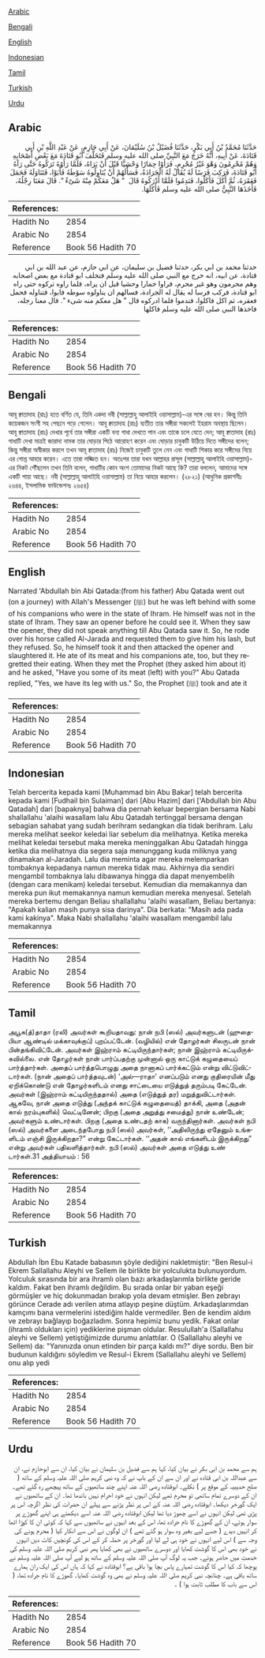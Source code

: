 [Arabic](#arabic)

[Bengali](#bengali)

[English](#english)

[Indonesian](#indonesian)

[Tamil](#tamil)

[Turkish](#turkish)

[Urdu](#urdu)

## Arabic


<div dir="rtl" lang="ar" style={{fontSize:'larger',backgroundColor:'#f8f9fa',padding:20}}>
حَدَّثَنَا مُحَمَّدُ بْنُ أَبِي بَكْرٍ، حَدَّثَنَا فُضَيْلُ بْنُ سُلَيْمَانَ، عَنْ أَبِي حَازِمٍ، عَنْ عَبْدِ اللَّهِ بْنِ أَبِي قَتَادَةَ، عَنْ أَبِيهِ، أَنَّهُ خَرَجَ مَعَ النَّبِيِّ صلى الله عليه وسلم فَتَخَلَّفَ أَبُو قَتَادَةَ مَعَ بَعْضِ أَصْحَابِهِ وَهُمْ مُحْرِمُونَ وَهْوَ غَيْرُ مُحْرِمٍ، فَرَأَوْا حِمَارًا وَحْشِيًّا قَبْلَ أَنْ يَرَاهُ، فَلَمَّا رَأَوْهُ تَرَكُوهُ حَتَّى رَآهُ أَبُو قَتَادَةَ، فَرَكِبَ فَرَسًا لَهُ يُقَالُ لَهُ الْجَرَادَةُ، فَسَأَلَهُمْ أَنْ يُنَاوِلُوهُ سَوْطَهُ فَأَبَوْا، فَتَنَاوَلَهُ فَحَمَلَ فَعَقَرَهُ، ثُمَّ أَكَلَ فَأَكَلُوا، فَنَدِمُوا فَلَمَّا أَدْرَكُوهُ قَالَ ‏ "‏ هَلْ مَعَكُمْ مِنْهُ شَىْءٌ ‏"‏‏.‏ قَالَ مَعَنَا رِجْلُهُ، فَأَخَذَهَا النَّبِيُّ صلى الله عليه وسلم فَأَكَلَهَا‏.‏
</div>
<div style={{backgroundColor:'#f8f9fa',padding:20, marginBottom: 10}}><table> <thead> <tr> <th>References:</th> <th></th> </tr> </thead> <tbody><tr><td>Hadith No</td><td>2854</td></tr><tr><td>Arabic No</td><td>2854</td></tr><tr><td>Reference</td><td>Book 56 Hadith 70</td></tr></tbody></table></div>


<div dir="rtl" lang="ar" style={{fontSize:'larger',backgroundColor:'#f8f9fa',padding:20}}>
حدثنا محمد بن ابي بكر، حدثنا فضيل بن سليمان، عن ابي حازم، عن عبد الله بن ابي قتادة، عن ابيه، انه خرج مع النبي صلى الله عليه وسلم فتخلف ابو قتادة مع بعض اصحابه وهم محرمون وهو غير محرم، فراوا حمارا وحشيا قبل ان يراه، فلما راوه تركوه حتى راه ابو قتادة، فركب فرسا له يقال له الجرادة، فسالهم ان يناولوه سوطه فابوا، فتناوله فحمل فعقره، ثم اكل فاكلوا، فندموا فلما ادركوه قال " هل معكم منه شىء ". قال معنا رجله، فاخذها النبي صلى الله عليه وسلم فاكلها
</div>
<div style={{backgroundColor:'#f8f9fa',padding:20, marginBottom: 10}}><table> <thead> <tr> <th>References:</th> <th></th> </tr> </thead> <tbody><tr><td>Hadith No</td><td>2854</td></tr><tr><td>Arabic No</td><td>2854</td></tr><tr><td>Reference</td><td>Book 56 Hadith 70</td></tr></tbody></table></div>

## Bengali


<div dir="ltr" lang="bn" style={{fontSize:'larger',backgroundColor:'#f8f9fa',padding:20}}>
আবূ ক্বাতাদাহ (রাঃ) হতে বর্ণিত যে, তিনি একদা নবী (সাল্লাল্লাহু আলাইহি ওয়াসাল্লাম)-এর সঙ্গে বের হন। কিন্তু তিনি কয়েকজন সংগী সহ পেছনে পড়ে গেলেন। আবূ ক্বাতাদাহ (রাঃ) ব্যতীত তার সঙ্গীরা সকলেই ইহরাম অবস্থায় ছিলেন। আবূ ক্বাতাদাহ (রাঃ) দেখার পূর্বে তার সঙ্গীরা একটি বন্য গাধা দেখতে পান এবং তাকে চলে যেতে দেন; আবূ ক্বাতাদাহ (রাঃ) গাধাটি দেখা মাত্রই জারাদা নামক তার ঘোড়ার পিঠে আরোহণ করেন এবং ঘোড়ার চাবুকটি উঠিয়ে দিতে সঙ্গীদের বলেন; কিন্তু সঙ্গীরা অস্বীকার করলে তখন আবূ ক্বাতাদাহ (রাঃ) নিজেই চাবুকটি তুলে নেন এবং গাধাটি শিকার করে সঙ্গীদের নিয়ে এর গোশ্ত আহার করেন। এতে তারা লজ্জিত হন। অতঃপর তারা যখন আল্লাহর রাসূল (সাল্লাল্লাহু আলাইহি ওয়াসাল্লাম)-এর নিকট পৌঁছলেন তখন তিনি বলেন, গাধাটির কোন অংশ তোমাদের নিকট আছে কি? তারা বললেন, আমাদের সঙ্গে একটি পায়া আছে। নবী (সাল্লাল্লাহু আলাইহি ওয়াসাল্লাম) তা নিয়ে আহার করলেন। (২৮২১) (আধুনিক প্রকাশনীঃ ২৬৪৪, ইসলামিক ফাউন্ডেশনঃ ২৬৫৪)
</div>
<div style={{backgroundColor:'#f8f9fa',padding:20, marginBottom: 10}}><table> <thead> <tr> <th>References:</th> <th></th> </tr> </thead> <tbody><tr><td>Hadith No</td><td>2854</td></tr><tr><td>Arabic No</td><td>2854</td></tr><tr><td>Reference</td><td>Book 56 Hadith 70</td></tr></tbody></table></div>

## English


<div dir="ltr" lang="en" style={{fontSize:'larger',backgroundColor:'#f8f9fa',padding:20}}>
Narrated 'Abdullah bin Abi Qatada:(from his father) Abu Qatada went out (on a journey) with Allah's Messenger (ﷺ) but he was left behind with some of his companions who were in the state of Ihram. He himself was not in the state of Ihram. They saw an opener before he could see it. When they saw the opener, they did not speak anything till Abu Qatada saw it. So, he rode over his horse called Al-Jarada and requested them to give him his lash, but they refused. So, he himself took it and then attacked the opener and slaughtered it. He ate of its meat and his companions ate, too, but they regretted their eating. When they met the Prophet (they asked him about it) and he asked, "Have you some of its meat (left) with you?" Abu Qatada replied, "Yes, we have its leg with us." So, the Prophet (ﷺ) took and ate it
</div>
<div style={{backgroundColor:'#f8f9fa',padding:20, marginBottom: 10}}><table> <thead> <tr> <th>References:</th> <th></th> </tr> </thead> <tbody><tr><td>Hadith No</td><td>2854</td></tr><tr><td>Arabic No</td><td>2854</td></tr><tr><td>Reference</td><td>Book 56 Hadith 70</td></tr></tbody></table></div>

## Indonesian


<div dir="ltr" lang="id" style={{fontSize:'larger',backgroundColor:'#f8f9fa',padding:20}}>
Telah bercerita kepada kami [Muhammad bin Abu Bakar] telah bercerita kepada kami [Fudhail bin Sulaiman] dari [Abu Hazim] dari ['Abdullah bin Abu Qatadah] dari [bapaknya] bahwa dia pernah keluar bepergian bersama Nabi shallallahu 'alaihi wasallam lalu Abu Qatadah tertinggal bersama dengan sebagian sahabat yang sudah berihram sedangkan dia tidak berihram. Lalu mereka melihat seekor keledai liar sebelum dia melihatnya. Ketika mereka melihat keledai tersebut maka mereka meninggalkan Abu Qatadah hingga ketika dia melihatnya dia segera saja menunggang kuda miliknya yang dinamakan al-Jaradah. Lalu dia meminta agar mereka melemparkan tombaknya kepadanya namun mereka tidak mau. Akhirnya dia sendiri mengambil tombaknya lalu dibawanya hingga dia dapat menyembelih (dengan cara menikam) keledai tersebut. Kemudian dia memakannya dan mereka pun ikut memakannya namun kemudian mereka menyesal. Setelah mereka bertemu dengan Beliau shallallahu 'alaihi wasallam, Beliau bertanya: "Apakah kalian masih punya sisa darinya". Dia berkata: "Masih ada pada kami kakinya". Maka Nabi shallallahu 'alaihi wasallam mengambil lalu memakannya
</div>
<div style={{backgroundColor:'#f8f9fa',padding:20, marginBottom: 10}}><table> <thead> <tr> <th>References:</th> <th></th> </tr> </thead> <tbody><tr><td>Hadith No</td><td>2854</td></tr><tr><td>Arabic No</td><td>2854</td></tr><tr><td>Reference</td><td>Book 56 Hadith 70</td></tr></tbody></table></div>

## Tamil


<div dir="ltr" lang="ta" style={{fontSize:'larger',backgroundColor:'#f8f9fa',padding:20}}>
அபூக(த்)தாதா (ரலி) அவர்கள் கூறியதாவது: நான் நபி (ஸல்) அவர்களுடன் (ஹுதைபியா ஆண்டில் மக்காவுக்குப்) புறப்பட்டேன். (வழியில்) என் தோழர்கள் சிலருடன் நான் பின்தங்கிவிட்டேன். அவர்கள் இஹ்ராம் கட்டியிருந்தார்கள்; நான் இஹ்ராம் கட்டியிருக்கவில்லை. என் தோழர்கள் நான் பார்ப்பதற்கு முன்னால் ஒரு காட்டுக் கழுதையைப் பார்த்தார்கள். அதைப் பார்த்தபொழுது அதை நானாகப் பார்க்கட்டும் என்று விட்டுவிட்டார்கள். (நான் அதைப் பார்த்தவுடன்) ‘அல்—ராதா’ எனப்படும் எனது குதிரையின் மீது ஏறிக்கொண்டு என் தோழர்களிடம் எனது சாட்டையை எடுத்துத் தரும்படி கேட்டேன். அவர்கள் (இஹ்ராம் கட்டியிருந்ததால்) அதை (எடுத்துத் தர) மறுத்துவிட்டார்கள். ஆகவே, நான் அதை எடுத்து (அந்தக் காட்டுக் கழுதையைத்) தாக்கி, அதை (அதன் கால் நரம்புகளில்) வெட்டினேன்; பிறகு (அதை அறுத்து சமைத்து) நான் உண்டேன்; அவர்களும் உண்டார்கள். பிறகு (அதை உண்டதற் காக) வருந்தினார்கள். அவர்கள் நபி (ஸல்) அவர்களை அடைந்தபோது நபி (ஸல்) அவர்கள், ‘‘அதிலிருந்து ஏதேனும் உங்களிடம் எஞ்சி இருக்கிறதா?” என்று கேட்டார்கள். ‘‘அதன் கால் எங்களிடம் இருக்கிறது” என்று அவர்கள் பதிலளித்தார்கள். நபி (ஸல்) அவர்கள் அதை எடுத்து உண் டார்கள்.31 அத்தியாயம் : 56
</div>
<div style={{backgroundColor:'#f8f9fa',padding:20, marginBottom: 10}}><table> <thead> <tr> <th>References:</th> <th></th> </tr> </thead> <tbody><tr><td>Hadith No</td><td>2854</td></tr><tr><td>Arabic No</td><td>2854</td></tr><tr><td>Reference</td><td>Book 56 Hadith 70</td></tr></tbody></table></div>

## Turkish


<div dir="ltr" lang="tr" style={{fontSize:'larger',backgroundColor:'#f8f9fa',padding:20}}>
Abdullah İbn Ebu Katade babasının şöyle dediğini nakletmiştir: "Ben Resul-i Ekrem Sallallahu Aleyhi ve Sellem ile birlikte bir yolculukta bulunuyordum. Yolculuk sırasında bir ara ihramlı olan bazı arkadaşlarımla birlikte geride kaldım. Fakat ben ihramlı değildim. Bu sırada onlar bir yaban eşeği görmüşler ve hiç dokunmadan bırakıp yola devam etmişler. Ben zebrayı görünce Cerade adı verilen atıma atlayıp peşine düştüm. Arkadaşlarımdan kamçımı bana vermelerini istediğim halde vermediler. Ben de kendim aldım ve zebrayı bağlayıp boğazladım. Sonra hepimiz bunu yedik. Fakat onlar (ihramlı oldukları için) yediklerine pişman oldular. Resulullah'a (Sallallahu aleyhi ve Sellem) yetiştiğimizde durumu anlattılar. O (Sallallahu aleyhi ve Sellem) da: "Yanınızda onun etinden bir parça kaldı mı?" diye sordu. Ben bir budunun kaldığını söyledim ve Resul-i Ekrem (Sallallahu aleyhi ve Sellem) onu alıp yedi
</div>
<div style={{backgroundColor:'#f8f9fa',padding:20, marginBottom: 10}}><table> <thead> <tr> <th>References:</th> <th></th> </tr> </thead> <tbody><tr><td>Hadith No</td><td>2854</td></tr><tr><td>Arabic No</td><td>2854</td></tr><tr><td>Reference</td><td>Book 56 Hadith 70</td></tr></tbody></table></div>

## Urdu


<div dir="rtl" lang="ur" style={{fontSize:'larger',backgroundColor:'#f8f9fa',padding:20}}>
ہم سے محمد بن ابی بکر نے بیان کیا، کہا ہم سے فضیل بن سلیمان نے بیان کیا، ان سے ابوحازم نے، ان سے عبداللہ بن ابی قتادہ نے اور ان سے ان کے باپ نے کہ وہ نبی کریم صلی اللہ علیہ وسلم کے ساتھ ( صلح حدیبیہ کے موقع پر ) نکلے۔ ابوقتادہ رضی اللہ عنہ اپنے چند ساتھیوں کے ساتھ پیچھے رہ گئے تھے۔ ان کے دوسرے تمام ساتھی تو محرم تھے لیکن انہوں نے خود احرام نہیں باندھا تھا۔ ان کے ساتھیوں نے ایک گورخر دیکھا۔ ابوقتادہ رضی اللہ عنہ کے اس پر نظر پڑنے سے پہلے ان حضرات کی نظر اگرچہ اس پر پڑی تھی لیکن انہوں نے اسے چھوڑ دیا تھا لیکن ابوقتادہ رضی اللہ عنہ اسے دیکھتے ہی اپنے گھوڑے پر سوار ہوئے، ان کے گھوڑے کا نام جرادہ تھا، اس کے بعد انہوں نے ساتھیوں سے کہا کہ کوئی ان کا کوڑا اٹھا کر انہیں دیدے ( جسے لیے بغیر وہ سوار ہو گئے تھے ) ان لوگوں نے اس سے انکار کیا ( محرم ہونے کی وجہ سے ) اس لیے انہوں نے خود ہی لے لیا اور گورخر پر حملہ کر کے اس کی کونچیں کاٹ دیں انہوں نے خود بھی اس کا گوشت کھایا اور دوسرے ساتھیوں نے بھی کھایا پھر نبی کریم صلی اللہ علیہ وسلم کی خدمت میں حاضر ہوئے۔ جب یہ لوگ آپ صلی اللہ علیہ وسلم کے ساتھ ہو لیے آپ صلی اللہ علیہ وسلم نے پوچھا کہ کیا اس کا گوشت تمہارے پاس بچا ہوا باقی ہے؟ ابوقتادہ نے کہا کہ ہاں اس کی ایک ران ہمارے ساتھ باقی ہے۔ چنانچہ نبی کریم صلی اللہ علیہ وسلم نے بھی وہ گوشت کھایا۔ گھوڑے کا نام جرادہ تھا، ( اس سے باب کا مطلب ثابت ہوا ) ۔
</div>
<div style={{backgroundColor:'#f8f9fa',padding:20, marginBottom: 10}}><table> <thead> <tr> <th>References:</th> <th></th> </tr> </thead> <tbody><tr><td>Hadith No</td><td>2854</td></tr><tr><td>Arabic No</td><td>2854</td></tr><tr><td>Reference</td><td>Book 56 Hadith 70</td></tr></tbody></table></div>